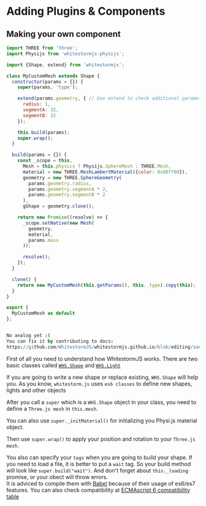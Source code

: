 # Adding Plugins & Components

## Making your own component

```javascript
import THREE from 'three';
import Physijs from 'whitestormjs-physijs';

import {Shape, extend} from 'whitestormjs';

class MyCustomMesh extends Shape {
  constructor(params = {}) {
    super(params, 'type');

    extend(params.geometry, { // Use extend to check additional parameters
      radius: 1,
      segmentA: 32,
      segmentB: 32
    });

    this.build(params);
    super.wrap();
  }

  build(params = {}) {
    const _scope = this,
      Mesh = this.physics ? Physijs.SphereMesh : THREE.Mesh,
      material = new THREE.MeshLambertMaterial({color: 0x00ff00}),
      geometry = new THREE.SphereGeometry(
        params.geometry.radius,
        params.geometry.segmentA * 2,
        params.geometry.segmentB * 2
      ),
      gShape = geometry.clone();

    return new Promise((resolve) => {
      _scope.setNative(new Mesh(
        geometry,
        material,
        params.mass
      ));

      resolve();
    });
  }

  clone() {
    return new MyCustomMesh(this.getParams(), this._type).copy(this);
  }
}

export {
  MyCustomMesh as default
};

```

```coffeescript

No analog yet :(
You can fix it by contributing to docs:
https://github.com/WhitestormJS/whitestormjs.github.io/blob/editing/source/includes/_plugins.md

```

First of all you need to understand how WhitestormJS works. There are two basic
classes called [`WHS.Shape`](#whs-shape-super-class) and [`WHS.Light`](#whs-light-super-class)

If you are going to write a new shape or replace existing, `WHS.Shape` will help you.
As you know, `whitestorm.js` uses `es6 classes` to define new shapes, lights and other objects

After you call a `super` which is a `WHS.Shape` object in your class, you need to define a `Three.js mesh` in `this.mesh`.

You can also use `super._initMaterial()` for initializing you Physi.js material object.

Then use `super.wrap()` to apply your position and rotation to your `Three.js mesh`.

<aside class="notice">You also can specify your <code>tags</code> when you are going to build your shape. If you need to load a file, it is better to put a <code>wait</code> tag. So your build method will look like <code>super.build("wait")</code>. And don't forget about <code>this._loading</code> promise, or your obect will throw errors.</aside>

<aside class="warning yellow">It is adviced to compile them with <a href="https://babeljs.io/">Babel</a> because of their usage of es6/es7 features. You can also check compatibility at <a href="https://kangax.github.io/compat-table/es6/">ECMAscript 6 compatibility table</a></aside>